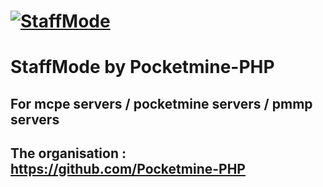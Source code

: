 # [![StaffMode](https://i.imgur.com/FaxbsCT.png)]()
# StaffMode by Pocketmine-PHP
## For mcpe servers / pocketmine servers / pmmp servers
## The organisation : https://github.com/Pocketmine-PHP

